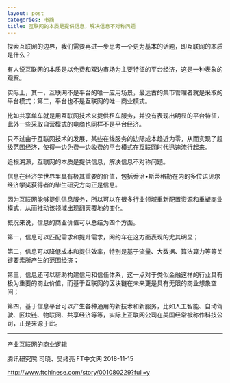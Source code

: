 ```yaml
---
layout: post
categories: 书摘
title: 互联网的本质是提供信息，解决信息不对称问题
---
```


探索互联网的边界，我们需要再进一步思考一个更为基本的话题，即互联网的本质是什么？

有人说互联网的本质是以免费和双边市场为主要特征的平台经济，这是一种表象的观察。

实际上，其一，互联网不是平台的唯一应用场景，最远古的集市管理者就是采取的平台模式；第二，平台也不是互联网的唯一商业模式。

比如共享单车就是用互联网技术来提供租车服务，并没有表现出明显的平台特征，此外一些采取自营模式的电商也同样不是平台经济。

只不过由于互联网技术的发展，某些在线服务的边际成本趋近为零，从而实现了超级范围经济，使得一边免费一边收费的平台模式在互联网时代迅速流行起来。

追根溯源，互联网的本质是提供信息，解决信息不对称问题。

信息在经济学世界里具有极其重要的价值，包括乔治•斯蒂格勒在内的多位诺贝尔经济学奖获得者的毕生研究方向正是信息。

因为互联网能够提供信息服务，所以可以在很多行业领域重新配置资源和重塑商业模式，从而推动该领域出现翻天覆地的变化。

概况来说，信息的商业价值可以总结为四个方面。

第一，信息可以匹配需求和提升需求，网约车在这方面表现的尤其明显；

第二，信息可以降低成本和提供效率，特别是基于流量、大数据、算法算力等等关键要素所产生的范围经济；

第三，信息还可以帮助构建信用和信任体系，这一点对于类似金融这样的行业具有极为重要的商业价值，而基于互联网的区块链在未来更是具有无限的商业想象空间；

第四，基于信息平台可以产生各种通用的新技术和新服务，比如人工智能、自动驾驶、区块链、物联网、共享经济等等，实际上互联网公司在美国经常被称作科技公司，正是来源于此。

---

产业互联网的商业逻辑

腾讯研究院 司晓、吴绪亮 FT中文网 2018-11-15

http://www.ftchinese.com/story/001080229?full=y